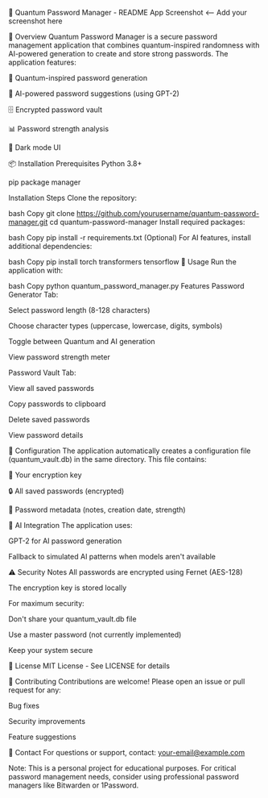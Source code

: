 📖 Quantum Password Manager - README
App Screenshot <-- Add your screenshot here

🌟 Overview
Quantum Password Manager is a secure password management application that combines quantum-inspired randomness with AI-powered generation to create and store strong passwords. The application features:

🔐 Quantum-inspired password generation

🤖 AI-powered password suggestions (using GPT-2)

🗄️ Encrypted password vault

📊 Password strength analysis

🎨 Dark mode UI

📦 Installation
Prerequisites
Python 3.8+

pip package manager

Installation Steps
Clone the repository:

bash
Copy
git clone https://github.com/yourusername/quantum-password-manager.git
cd quantum-password-manager
Install required packages:

bash
Copy
pip install -r requirements.txt
(Optional) For AI features, install additional dependencies:

bash
Copy
pip install torch transformers tensorflow
🚀 Usage
Run the application with:

bash
Copy
python quantum_password_manager.py
Features
Password Generator Tab:

Select password length (8-128 characters)

Choose character types (uppercase, lowercase, digits, symbols)

Toggle between Quantum and AI generation

View password strength meter

Password Vault Tab:

View all saved passwords

Copy passwords to clipboard

Delete saved passwords

View password details

🔧 Configuration
The application automatically creates a configuration file (quantum_vault.db) in the same directory. This file contains:

🔑 Your encryption key

🔒 All saved passwords (encrypted)

📝 Password metadata (notes, creation date, strength)

🤖 AI Integration
The application uses:

GPT-2 for AI password generation

Fallback to simulated AI patterns when models aren't available

⚠️ Security Notes
All passwords are encrypted using Fernet (AES-128)

The encryption key is stored locally

For maximum security:

Don't share your quantum_vault.db file

Use a master password (not currently implemented)

Keep your system secure

📜 License
MIT License - See LICENSE for details

👥 Contributing
Contributions are welcome! Please open an issue or pull request for any:

Bug fixes

Security improvements

Feature suggestions

📧 Contact
For questions or support, contact: your-email@example.com

Note: This is a personal project for educational purposes. For critical password management needs, consider using professional password managers like Bitwarden or 1Password.
